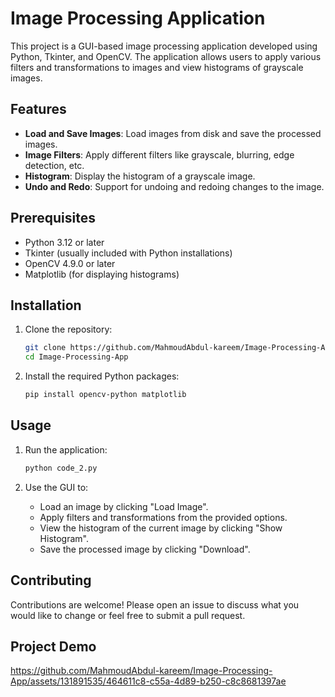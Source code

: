 # Image Processing Application

This project is a GUI-based image processing application developed using Python, Tkinter, and OpenCV. The application allows users to apply various filters and transformations to images and view histograms of grayscale images.

## Features

- **Load and Save Images**: Load images from disk and save the processed images.
- **Image Filters**: Apply different filters like grayscale, blurring, edge detection, etc.
- **Histogram**: Display the histogram of a grayscale image.
- **Undo and Redo**: Support for undoing and redoing changes to the image.

## Prerequisites

- Python 3.12 or later
- Tkinter (usually included with Python installations)
- OpenCV 4.9.0 or later
- Matplotlib (for displaying histograms)

## Installation

1. Clone the repository:
    ```sh
    git clone https://github.com/MahmoudAbdul-kareem/Image-Processing-App.git
    cd Image-Processing-App
    ```

2. Install the required Python packages:
    ```sh
    pip install opencv-python matplotlib
    ```

## Usage

1. Run the application:
    ```sh
    python code_2.py
    ```

2. Use the GUI to:
    - Load an image by clicking "Load Image".
    - Apply filters and transformations from the provided options.
    - View the histogram of the current image by clicking "Show Histogram".
    - Save the processed image by clicking "Download".

## Contributing

Contributions are welcome! Please open an issue to discuss what you would like to change or feel free to submit a pull request.

## Project Demo


https://github.com/MahmoudAbdul-kareem/Image-Processing-App/assets/131891535/464611c8-c55a-4d89-b250-c8c8681397ae

